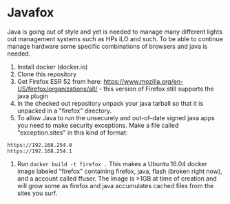 # Javafox

Java is going out of style and yet is needed to manage many different lights out management systems such as HPs iLO and such.  To be able to continue manage hardware some specific combinations of browsers and java is needed.

1. Install docker (docker.io)
1. Clone this repository
1. Get Firefox ESR 52 from here: https://www.mozilla.org/en-US/firefox/organizations/all/ - this version of Firefox still supports the java plugin
1. In the checked out repository unpack your java tarball so that it is unpacked in a "firefox" directory.
1. To allow Java to run the unsecurely and out-of-date signed java apps you need to make security exceptions.   Make a file called "exception.sites" in this kind of format:

```
https://192.168.254.0
https://192.168.254.1
```

1. Run ```docker build -t firefox .```  This makes a Ubuntu 16.04 docker image labeled "firefox" containing firefox, java, flash (broken right now), and a account called ffuser.  The image is >1GB at time of creation and will grow some as firefox and java accumulates cached files from the sites you surf.

